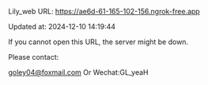 Lily_web URL: https://ae6d-61-165-102-156.ngrok-free.app

Updated at: 2024-12-10 14:19:44

If you cannot open this URL, the server might be down.

Please contact: 

goley04@foxmail.com Or Wechat:GL_yeaH